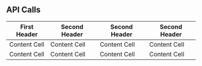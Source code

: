 ## API Calls

First Header  | Second Header | Second Header | Second Header
------------- | ------------- | ------------- | -------------
Content Cell  | Content Cell  | Content Cell  | Content Cell
Content Cell  | Content Cell  | Content Cell  | Content Cell
